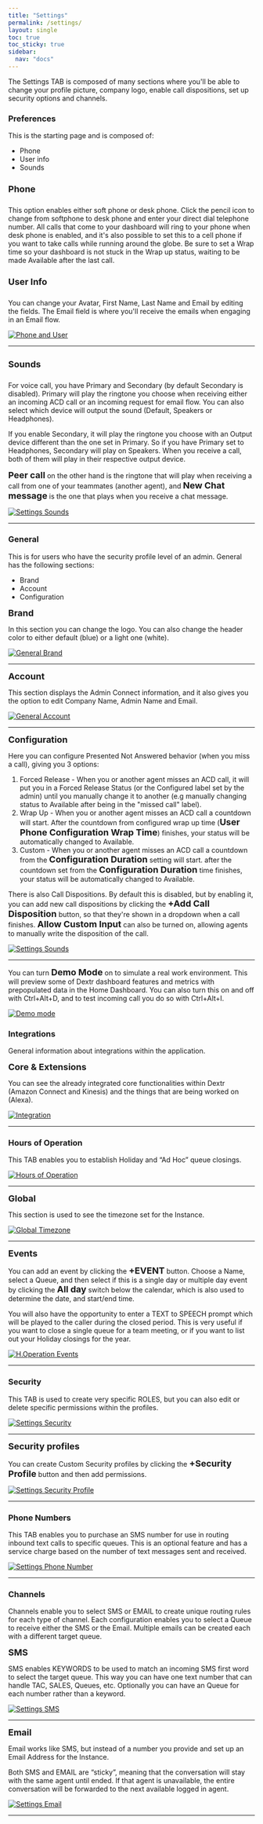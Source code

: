 ```yaml
---
title: "Settings"
permalink: /settings/
layout: single
toc: true
toc_sticky: true
sidebar: 
  nav: "docs"
---
```


The Settings TAB is composed of many sections where you'll be able to change your profile picture, company logo, enable call dispositions, set up security options and channels.

### Preferences

This is the starting page and is composed of:
- Phone
- User info
- Sounds

#### Phone

This option enables either soft phone or desk phone. Click the pencil icon to change from softphone to desk phone and enter your direct dial telephone number.  All calls that come to your dashboard will ring to your phone when desk phone is enabled, and it's also possible to set this to a cell phone if you want to take calls while running around the globe. Be sure to set a Wrap time so your dashboard is not stuck in the Wrap up status, waiting to be made Available after the last call.

#### User Info

You can change your Avatar, First Name, Last Name and Email by editing the fields. The Email field is where you'll receive the emails when engaging in an Email flow.

[![Phone and User](/assets/images/phone-user-info.png)](/assets/images/phone-user-info.png)

----

#### Sounds

For voice call, you have Primary and Secondary (by default Secondary is disabled). Primary will play the ringtone you choose when receiving either an incoming ACD call or an incoming request for email flow. You can also select which device will output the sound (Default, Speakers or Headphones).

If you enable Secondary, it will play the ringtone you choose with an Output device different than the one set in Primary. So if you have Primary set to Headphones, Secondary will play on Speakers. When you receive a call, both of them will play in their respective output device.

**Peer call** on the other hand is the ringtone that will play when receiving a call from one of your teammates (another agent), and **New Chat message** is the one that plays when you receive a chat message.

[![Settings Sounds](/assets/images/sounds-settings.jpg)](/assets/images/sounds-settings.jpg)

----

### General

This is for users who have the security profile level of an admin. General has the following sections:
- Brand
- Account
- Configuration

**Brand**

In this section you can change the logo. You can also change the header color to either default (blue) or a light one (white).

[![General Brand](/assets/images/general-brand.jpg)](/assets/images/general-brand.jpg)

----

**Account**

This section displays the Admin Connect information, and it also gives you the option to edit Company Name, Admin Name and Email.

[![General Account](/assets/images/account.jpg)](/assets/images/account.jpg)

----

**Configuration**

Here you can configure Presented Not Answered behavior (when you miss a call), giving you 3 options:

1. Forced Release - When you or another agent misses an ACD call, it will put you in a Forced Release Status (or the Configured label set by the admin) until you manually change it to another (e.g manually changing status to Available after being in the "missed call" label).
2. Wrap Up - When you or another agent misses an ACD call a countdown will start. After the countdown from configured wrap up time (**User Phone Configuration Wrap Time**) finishes, your status will be automatically changed to Available.
3. Custom - When you or another agent misses an ACD call a countdown from the **Configuration Duration** setting will start. after the countdown set from the **Configuration Duration** time finishes, your status will be automatically changed to Available.

There is also Call Dispositions. By default this is disabled, but by enabling it, you can add new call dispositions by clicking the **+Add Call Disposition** button, so that they're shown in a dropdown when a call finishes. **Allow Custom Input** can also be turned on, allowing agents to manually write the disposition of the call.

[![Settings Sounds](/assets/images/general-configuration.jpg)](/assets/images/general-configuration.jpg)

----

You can turn **Demo Mode** on to simulate a real work environment. This will preview some of Dextr dashboard features and metrics with prepopulated data in the Home Dashboard. You can also turn this on and off with Ctrl+Alt+D, and to test incoming call you do so with Ctrl+Alt+I.

[![Demo mode](/assets/images/demo-mode.jpg)](/assets/images/demo-mode.jpg)

### Integrations

General information about integrations within the application.

**Core & Extensions**

You can see the already integrated core functionalities within Dextr (Amazon Connect and Kinesis) and the things that are being worked on (Alexa).

[![Integration](/assets/images/integration.jpg)](/assets/images/integration.jpg)

----

### Hours of Operation

This TAB enables you to establish Holiday and “Ad Hoc” queue closings.  

[![Hours of Operation](/assets/images/hours-operation.jpg)](/assets/images/hours-operation.jpg)

----

 **Global**

This section is used to see the timezone set for the Instance.

[![Global Timezone](/assets/images/global-timezone.jpg)](/assets/images/global-timezone.jpg)

----

 **Events**

You can add an event by clicking the **+EVENT** button. Choose a Name, select a Queue, and then select if this is a single day or multiple day event by clicking the **All day** switch below the calendar, which is also used to determine the date, and start/end time. 

You will also have the opportunity to enter a TEXT to SPEECH prompt which will be played to the caller during the closed period.  This is very useful if you want to close a single queue for a team meeting, or if you want to list out your Holiday closings for the year. 

[![H.Operation Events](/assets/images/hours-events.jpg)](/assets/images/hours-events.jpg)

----

### Security

This TAB is used to create very specific ROLES, but you can also edit or delete specific permissions within the profiles.

[![Settings Security](/assets/images/settings-security.jpg)](/assets/images/settings-security.jpg)

----

 **Security profiles**

You can create Custom Security profiles by clicking the **+Security Profile** button and then add permissions.

[![Settings Security Profile](/assets/images/create-security.jpg)](/assets/images/create-security.jpg)

----

### Phone Numbers

This TAB enables you to purchase an SMS number for use in routing inbound text calls to specific queues. This is an optional feature and has a service charge based on the number of text messages sent and received. 

[![Settings Phone Number](/assets/images/phone-numbers.jpg)](/assets/images/phone-numbers.jpg)

----

### Channels

Channels enable you to select SMS or EMAIL to create unique routing rules for each type of channel. Each configuration enables you to select a Queue to receive either the SMS or the Email. Multiple emails can be created each with a different target queue.  

 **SMS**

SMS enables KEYWORDS to be used to match an incoming SMS first word to select the target queue.  This way you can have one text number that can handle TAC, SALES, Queues, etc.  Optionally you can have an Queue for each number rather than a keyword. 

[![Settings SMS](/assets/images/channels-sms.jpg)](/assets/images/channels-sms.jpg)

----

 **Email**

Email works like SMS, but instead of a number you provide and set up an Email Address for the Instance. 

Both SMS and EMAIL are “sticky”, meaning that the conversation will stay with the same agent until ended. If that agent is unavailable, the entire conversation will be forwarded to the next available logged in agent. 

[![Settings Email](/assets/images/channels-email.jpg)](/assets/images/channels-email.jpg)

----

<style>
    h4 {
       font-size: 18px;
    }

    strong {
       font-size: 18px;
    }
</style>